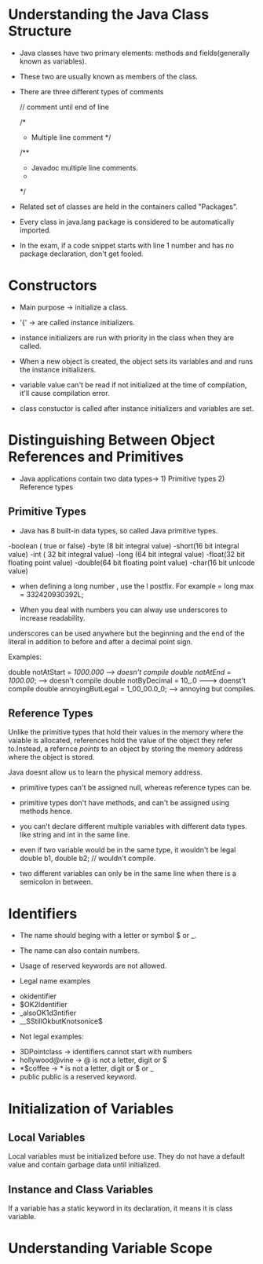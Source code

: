 # Understanding the Java Class Structure

* Java classes have two primary elements: methods and fields(generally known as variables).

* These two are usually known as members of the class.

* There are three different types of comments 
	
	// comment until end of line
	
	/*
	*  Multiple line comment
	*/
	
	/**
	* Javadoc multiple line comments.
	*
	*/
	
* Related set of classes are held in the containers called "Packages".
	
* Every class in java.lang package is considered to be automatically imported.

* In the exam, if a code snippet starts with line 1 number and has no package declaration, don't get fooled.

# Constructors

* Main purpose -> initialize a class.

* '{' -> are called instance initializers.

* instance initializers are run with priority in the class when they are called.

* When a new object is created, the object sets its variables and and runs the instance initializers.

* variable value can't be read if not initialized at the time of compilation, it'll cause compilation error.

* class constuctor is called after instance initializers and variables are set.

# Distinguishing Between Object References and Primitives 

* Java applications contain two data types-> 1) Primitive types 2) Reference types

## Primitive Types

* Java has 8 built-in data types, so called Java primitive types.

-boolean ( true or false)
-byte    (8 bit integral value)
-short(16 bit integral value)
-int ( 32 bit integral value)
-long (64 bit integral value)
-float(32 bit floating point value)
-double(64 bit floating point value)
-char(16 bit unicode value)

* when defining a long number , use the l postfix. 
For example = long max = 332420930392L;

* When you deal with numbers you can alway use underscores to increase readability.

underscores can be used anywhere but the beginning and the end of the literal in addition to before and after a decimal point sign.

Examples: 

double notAtStart = _1000.000 --> doesn't compile
double notAtEnd = 1000.00_;   --> doesn't compile
double notByDecimal =  10_.0 ---> doenst't compile
double annoyingButLegal = 1_00_00.0_0; --> annoying but compiles.

## Reference Types

Unlike the primitive types that hold their values in the memory where the vaiable is allocated, references hold the value of the object they refer to.Instead, a refernce *points* to an object by storing the memory address where the object is stored.

Java doesnt allow us to learn the physical memory address.

* primitive types can't be assigned null, whereas reference types can be.

* primitive types don't have methods, and can't be assigned using methods hence.

* you can't declare different multiple variables with different data types. like string and int in the same line.

* even if two variable would be in the same type, it wouldn't be legal
double  b1, double b2; // wouldn't compile.

* two different variables can only be in the same line when there is a semicolon in between.

# Identifiers

* The name should beging with a letter or symbol $ or _.
* The name can also contain numbers.
* Usage of reserved keywords are not allowed.

* Legal name examples
- okidentifier
- $OK2Identifier
- _alsoOK1d3ntifier
- __SStillOkbutKnotsonice$

* Not legal examples:

- 3DPointclass -> identifiers cannot start with numbers
- hollywood@vine -> @ is not a letter, digit or $
- *$coffee -> * is not a letter, digit or $ or _
- public public is a reserved keyword.


# Initialization of Variables

## Local Variables

Local variables must be initialized before use. They do not have a default value and contain garbage data until initialized.

## Instance and Class Variables 

If a variable has a static keyword in its declaration, it means it is  class variable.

# Understanding Variable Scope





